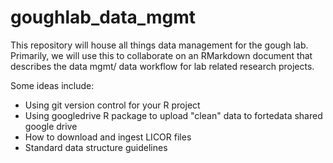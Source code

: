 # goughlab_data_mgmt

This repository will house all things data management for the gough lab. 
Primarily, we will use this to collaborate on an RMarkdown document that describes the data mgmt/ data workflow for lab related research projects. 

Some ideas include:
+ Using git version control for your R project
+ Using googledrive R package to upload "clean" data to fortedata shared google drive 
+ How to download and ingest LICOR files 
+ Standard data structure guidelines 
